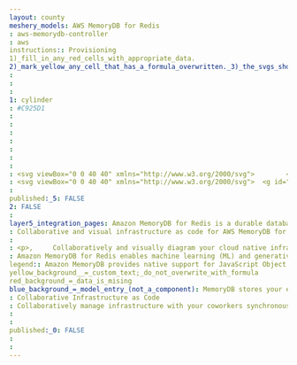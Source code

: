 ```yaml
---
layout: county 
meshery_models: AWS MemoryDB for Redis
: aws-memorydb-controller
: aws
instructions:: Provisioning
1)_fill_in_any_red_cells_with_appropriate_data.
2)_mark_yellow_any_cell_that_has_a_formula_overwritten._3)_the_svgs_shouldn't_have_xml_header_they_are_added_programmatically_through_workflows: Database
: 
: 
: 
1: cylinder
: #C925D1
: 
: 
: 
: 
: 
: 
: 
: <svg viewBox="0 0 40 40" xmlns="http://www.w3.org/2000/svg">        <g id="Icon-Architecture/32/Arch_Amazon-MemoryDB-for-Redis_32" stroke="none" stroke-width="1" fill="none" fill-rule="evenodd">        <g id="Icon-Architecture-BG/32/Database" fill="#C925D1">            <rect id="Rectangle" x="0" y="0" width="40" height="40"></rect>        </g>        <g id="Icon-Service/32/Amazon-MemoryDB-for-Redis_32" transform="translate(6.000000, 7.000000)" fill="#FFFFFF">            <path d="M9.26,6.09 C4.393,6.09 1,4.749 1,3.545 C1,2.341 4.393,1 9.26,1 C14.077,1 17.06,2.321 17.06,3.545 C17.06,4.769 14.077,6.09 9.26,6.09 L9.26,6.09 Z M16.943,13.591 C17.892,13.591 18.838,13.697 19.755,13.906 L19.978,12.931 C19.33,12.783 18.667,12.701 18,12.65 L18,3.991 C18.036,3.846 18.06,3.698 18.06,3.545 C18.06,1.425 14.524,0 9.26,0 C4.658,0 0,1.218 0,3.545 L0,23.163 C0,24.577 1.534,25.718 4.321,26.377 L4.551,25.403 C2.361,24.886 1,24.027 1,23.163 L1,19.024 C1.649,19.439 2.477,19.804 3.499,20.088 L3.767,19.124 C2.498,18.771 1.544,18.294 1,17.771 L1,12.018 C2.589,13.055 5.351,13.754 8.627,13.89 L8.668,12.891 C5.12,12.744 2.161,11.91 1,10.757 L1,5.232 C2.612,6.455 5.946,7.09 9.26,7.09 C12.816,7.09 15.579,6.438 17,5.362 L17,12.594 C16.981,12.594 16.962,12.591 16.943,12.591 C11.874,12.591 7.247,15.382 4.867,19.874 L5.75,20.341 C7.956,16.178 12.245,13.591 16.943,13.591 L16.943,13.591 Z M23.411,15.372 C22.613,14.896 21.761,14.507 20.879,14.218 L21.192,13.268 C22.143,13.58 23.062,13.999 23.923,14.513 L23.411,15.372 Z M18.614,26.074 C18.549,25.468 18.317,24.917 17.956,24.464 L23.416,19.301 C25.23,21.021 26.358,23.503 26.488,26.074 L18.614,26.074 Z M15.505,24.263 C16.573,24.263 17.453,25.051 17.614,26.074 L13.396,26.074 C13.557,25.051 14.437,24.263 15.505,24.263 L15.505,24.263 Z M24.141,18.616 L26.023,16.837 L25.335,16.111 L17.223,23.78 C16.729,23.456 16.139,23.263 15.505,23.263 C13.886,23.263 12.565,24.499 12.396,26.074 L6.901,26.074 C7.157,20.818 11.452,16.622 16.695,16.622 C18.105,16.622 19.466,16.915 20.739,17.492 L21.153,16.581 C19.748,15.944 18.248,15.622 16.695,15.622 C10.736,15.622 5.888,20.535 5.888,26.574 L5.888,27.074 L27.5,27.074 L27.5,26.574 C27.5,23.576 26.244,20.632 24.141,18.616 L24.141,18.616 Z" id="Fill-6"></path>        </g>    </g></svg>
: <svg viewBox="0 0 40 40" xmlns="http://www.w3.org/2000/svg">  <g id="Icon-Architecture/32/Arch_Amazon-MemoryDB-for-Redis_32" stroke="none" stroke-width="1" fill="none" fill-rule="evenodd">  <g id="Icon-Service/32/Amazon-MemoryDB-for-Redis_32" transform="translate(6.000000, 7.000000)" fill="#FFFFFF"> <path d="M9.26,6.09 C4.393,6.09 1,4.749 1,3.545 C1,2.341 4.393,1 9.26,1 C14.077,1 17.06,2.321 17.06,3.545 C17.06,4.769 14.077,6.09 9.26,6.09 L9.26,6.09 Z M16.943,13.591 C17.892,13.591 18.838,13.697 19.755,13.906 L19.978,12.931 C19.33,12.783 18.667,12.701 18,12.65 L18,3.991 C18.036,3.846 18.06,3.698 18.06,3.545 C18.06,1.425 14.524,0 9.26,0 C4.658,0 0,1.218 0,3.545 L0,23.163 C0,24.577 1.534,25.718 4.321,26.377 L4.551,25.403 C2.361,24.886 1,24.027 1,23.163 L1,19.024 C1.649,19.439 2.477,19.804 3.499,20.088 L3.767,19.124 C2.498,18.771 1.544,18.294 1,17.771 L1,12.018 C2.589,13.055 5.351,13.754 8.627,13.89 L8.668,12.891 C5.12,12.744 2.161,11.91 1,10.757 L1,5.232 C2.612,6.455 5.946,7.09 9.26,7.09 C12.816,7.09 15.579,6.438 17,5.362 L17,12.594 C16.981,12.594 16.962,12.591 16.943,12.591 C11.874,12.591 7.247,15.382 4.867,19.874 L5.75,20.341 C7.956,16.178 12.245,13.591 16.943,13.591 L16.943,13.591 Z M23.411,15.372 C22.613,14.896 21.761,14.507 20.879,14.218 L21.192,13.268 C22.143,13.58 23.062,13.999 23.923,14.513 L23.411,15.372 Z M18.614,26.074 C18.549,25.468 18.317,24.917 17.956,24.464 L23.416,19.301 C25.23,21.021 26.358,23.503 26.488,26.074 L18.614,26.074 Z M15.505,24.263 C16.573,24.263 17.453,25.051 17.614,26.074 L13.396,26.074 C13.557,25.051 14.437,24.263 15.505,24.263 L15.505,24.263 Z M24.141,18.616 L26.023,16.837 L25.335,16.111 L17.223,23.78 C16.729,23.456 16.139,23.263 15.505,23.263 C13.886,23.263 12.565,24.499 12.396,26.074 L6.901,26.074 C7.157,20.818 11.452,16.622 16.695,16.622 C18.105,16.622 19.466,16.915 20.739,17.492 L21.153,16.581 C19.748,15.944 18.248,15.622 16.695,15.622 C10.736,15.622 5.888,20.535 5.888,26.574 L5.888,27.074 L27.5,27.074 L27.5,26.574 C27.5,23.576 26.244,20.632 24.141,18.616 L24.141,18.616 Z" id="Fill-6"></path> </g> </g></svg>
: 
published:_5: FALSE
2: FALSE
: 
layer5_integration_pages: Amazon MemoryDB for Redis is a durable database with microsecond reads, low single-digit millisecond writes, scalability, and enterprise security. MemoryDB delivers 99.99% availability and near instantaneous recovery without any data loss.
: Collaborative and visual infrastructure as code for AWS MemoryDB for Redis
: 
: <p>,     Collaboratively and visually diagram your cloud native infrastructure with GitOps-style pipeline integration. Design, test, and manage configuration your Kubernetes-based, containerized applications as a visual topology., </p>, <p>,     Looking for best practice cloud native design and deployment best practices? Choose from thousands of pre-built components in MeshMap. Choose from hundreds of ready-made design patterns by importing templates from Meshery Catalog or use our low code designer, MeshMap, to create and deploy your own cloud native infrastructure designs., </p>
: Amazon MemoryDB for Redis enables machine learning (ML) and generative artificial intelligence (AI) models to work with data stored in Amazon MemoryDB in real-time and without moving your data.
legend:: Amazon MemoryDB provides native support for JavaScript Object Notation (JSON) documents in addition to the data structures included in open source Redis, at no additional cost.
yellow_background__=_custom_text;_do_not_overwrite_with_formula
red_background_=_data_is_mising
blue_background_=_model_entry_(not_a_component): MemoryDB stores your entire dataset in memory to deliver microsecond read latency, single-digit millisecond write latency, and high throughput. It can handle more than 13 trillion requests per day and support peaks of 160 million requests per second.
: Collaborative Infrastructure as Code
: Collaboratively manage infrastructure with your coworkers synchronously sharing the same designs.
: 
: 
published:_0: FALSE
: 
: 
---
```

